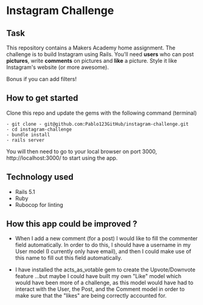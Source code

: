 Instagram Challenge
===================

## Task

This repository contains a Makers Academy home assignment. The challenge is to build Instagram using Rails. You'll need **users** who can post **pictures**, write **comments** on pictures and **like** a picture. Style it like Instagram's website (or more awesome).

Bonus if you can add filters!

## How to get started

Clone this repo and update the gems with the following command (terminal)

```
- git clone - git@github.com:Pablo123GitHub/instagram-challenge.git
- cd instagram-challenge
- bundle install
- rails server
```

You will then need to go to your local browser on port 3000, http://localhost:3000/ to start using the app.


## Technology used

- Rails 5.1
- Ruby
- Rubocop for linting


## How this app could be improved ?

- When I add a new comment (for a post) I would like to fill the commenter field automatically. In order to do this, I should have a username in my User model (I currently only have email), and then I could make use of this name to fill out this field automatically.

- I have installed the acts_as_votable gem to create the Upvote/Downvote feature ...but maybe I could have built my own "Like" model which would have  been more of a challenge, as this model would have had to interact with the User, the Post, and the Comment model in order to make sure that the "likes" are being correctly accounted for.
